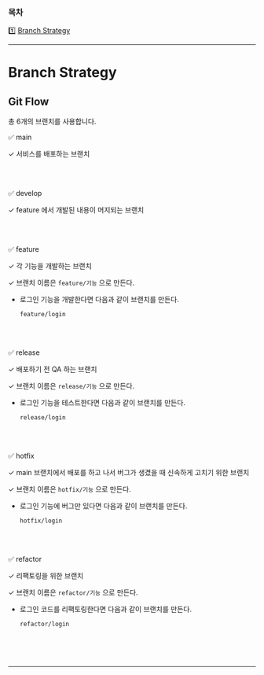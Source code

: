 ### 목차

1️⃣ [Branch Strategy](#branch-strategy)




---

# Branch Strategy

## Git Flow

총 6개의 브랜치를 사용합니다.

✅ main

✓ 서비스를 배포하는 브랜치

<br><br>

✅ develop
    
✓ feature 에서 개발된 내용이 머지되는 브랜치

<br><br>

✅ feature

✓ 각 기능을 개발하는 브랜치

✓ 브랜치 이름은 `feature/기능` 으로 만든다.
    
- 로그인 기능을 개발한다면 다음과 같이 브랜치를 만든다.
        
    `feature/login`

<br><br>

✅ release

✓ 배포하기 전 QA 하는 브랜치

✓ 브랜치 이름은 `release/기능` 으로 만든다.
    
- 로그인 기능을 테스트한다면 다음과 같이 브랜치를 만든다.
        
    `release/login`

<br><br>

✅ hotfix

✓ main 브랜치에서 배포를 하고 나서 버그가 생겼을 때 신속하게 고치기 위한 브랜치

✓ 브랜치 이름은 `hotfix/기능` 으로 만든다.
    
- 로그인 기능에 버그만 있다면 다음과 같이 브랜치를 만든다.
        
    `hotfix/login`

<br><br>

✅ refactor

✓ 리팩토링을 위한 브랜치

✓ 브랜치 이름은 `refactor/기능` 으로 만든다.
    
- 로그인 코드를 리팩토링한다면 다음과 같이 브랜치를 만든다.
        
    `refactor/login`

<br><br><br>

---
